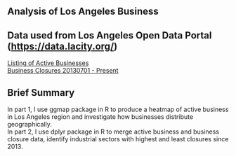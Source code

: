 ## Analysis of Los Angeles Business 

## Data used from Los Angeles Open Data Portal (https://data.lacity.org/)
[Listing of Active Businesses](https://data.lacity.org/A-Prosperous-City/Listing-of-Active-Businesses/6rrh-rzua) <br />
[Business Closures 20130701 - Present](https://data.lacity.org/A-Prosperous-City/Business-Closures-20130701-Present/sg5j-gp4v)  

## Brief Summary
In part 1, I use ggmap package in R to produce a heatmap of active business in Los Angeles region and investigate how businesses distribute geographically. <br />
In part 2, I use dplyr package in R to merge active business and business closure data, identify industrial sectors with highest and least closures since 2013.  
